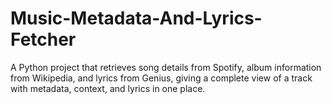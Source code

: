 # Music-Metadata-And-Lyrics-Fetcher
A Python project that retrieves song details from Spotify, album information from Wikipedia, and lyrics from Genius, giving a complete view of a track with metadata, context, and lyrics in one place.
